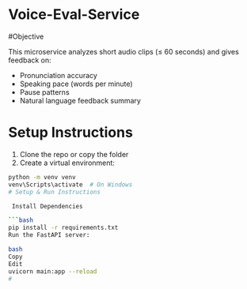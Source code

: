 # Voice-Eval-Service


#Objective

This microservice analyzes short audio clips (≤ 60 seconds) and gives feedback on:

- Pronunciation accuracy
- Speaking pace (words per minute)
- Pause patterns
- Natural language feedback summary

# Setup Instructions

1. Clone the repo or copy the folder
2. Create a virtual environment:
```bash
python -m venv venv
venv\Scripts\activate  # On Windows
# Setup & Run Instructions

 Install Dependencies

```bash
pip install -r requirements.txt
Run the FastAPI server:

bash
Copy
Edit
uvicorn main:app --reload
#
